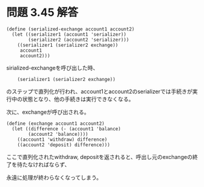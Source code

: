 # 問題 3.45 解答

```shceme
(define (serialized-exchange account1 account2)
  (let ((serializer1 (account1 'serializer))
        (serializer2 (account2 'serializer)))
    ((serializer1 (serializer2 exchange))
     account1
     account2)))
```

sirialized-exchangeを呼び出した時、

```shceme
    (serializer1 (serializer2 exchange))
```

のステップで直列化が行われ、account1とaccount2のserializerでは手続きが実行中の状態となり、他の手続きは実行できなくなる。

次に、exchangeが呼び出される。

```shceme
(define (exchange account1 account2)
  (let ((difference (- (account1 'balance)
        (account2 'balance))))
    ((account1 'withdraw) difference)
    ((account2 'deposit) difference)))
```

ここで直列化されたwithdraw, depositを返されると、呼出し元のexchangeの終了を待たなければならず、

永遠に処理が終わらなくなってしまう。
